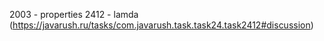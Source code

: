 2003 - properties
2412 - lamda (https://javarush.ru/tasks/com.javarush.task.task24.task2412#discussion)